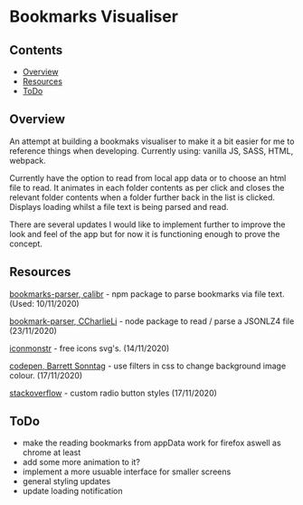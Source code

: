 # Bookmarks Visualiser

## Contents
* [Overview](#overview)
* [Resources](#resources)
* [ToDo](#todo)

## Overview

An attempt at building a bookmaks visualiser to make it a bit easier for me to reference things when developing. Currently using:
vanilla JS, SASS, HTML, webpack.

Currently have the option to read from local app data or to choose an html file to read. It animates in each folder contents as per click
and closes the relevant folder contents when a folder further back in the list is clicked. Displays loading whilst a file text is being
parsed and read.

There are several updates I would like to implement further to improve the look and feel of the app but for now it is functioning enough
to prove the concept.

## Resources

[bookmarks-parser, calibr](https://www.npmjs.com/package/bookmarks-parser) - npm package to parse bookmarks via file text. (Used: 10/11/2020)

[bookmark-parser, CCharlieLi](https://github.com/CCharlieLi/bookmark-parser#readme) - node package to read / parse a JSONLZ4 file (23/11/2020)

[iconmonstr](https://iconmonstr.com/) - free icons svg's. (14/11/2020)

[codepen, Barrett Sonntag](https://codepen.io/sosuke/pen/Pjoqqp) - use filters in css to change background image colour. (17/11/2020)

[stackoverflow](https://stackoverflow.com/questions/23167637/is-it-possible-to-change-the-color-of-selected-radio-buttons-center-circle) - custom radio button styles (17/11/2020)

## ToDo

* make the reading bookmarks from appData work for firefox aswell as chrome at least
* add some more animation to it?
* implement a more usuable interface for smaller screens
* general styling updates
* update loading notification